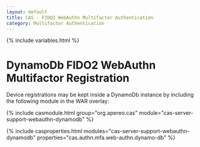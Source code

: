 ```yaml
---
layout: default
title: CAS - FIDO2 WebAuthn Multifactor Authentication
category: Multifactor Authentication
---
```


{% include variables.html %}

# DynamoDb FIDO2 WebAuthn Multifactor Registration

Device registrations may be kept inside a DynamoDb instance by including the following module in the WAR overlay:

{% include casmodule.html group="org.apereo.cas" module="cas-server-support-webauthn-dynamodb" %}

{% include casproperties.html
modules="cas-server-support-webauthn-dynamodb"
properties="cas.authn.mfa.web-authn.dynamo-db" %}
